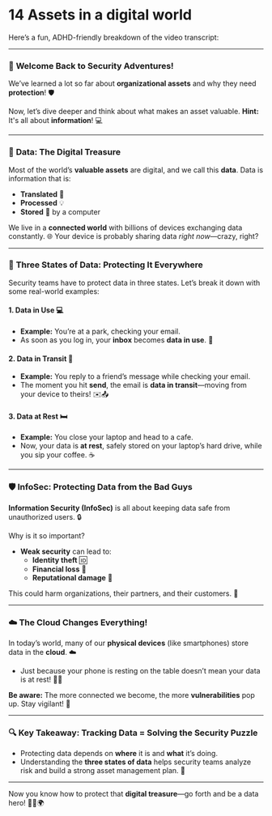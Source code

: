 # 14 Assets in a digital world

Here’s a fun, ADHD-friendly breakdown of the video transcript:

***

### 🚀 **Welcome Back to Security Adventures!**

We’ve learned a lot so far about **organizational assets** and why they need **protection**! 🛡️

Now, let’s dive deeper and think about what makes an asset valuable. **Hint:** It's all about **information**! 💻

***

### 💾 **Data: The Digital Treasure**

Most of the world’s **valuable assets** are digital, and we call this **data**. Data is information that is:

* **Translated** 🧩
* **Processed** 💡
* **Stored** 📂 by a computer

We live in a **connected world** with billions of devices exchanging data constantly. 🌐 Your device is probably sharing data _right now_—crazy, right?

***

### 🔐 **Three States of Data: Protecting It Everywhere**

Security teams have to protect data in three states. Let’s break it down with some real-world examples:

#### 1. **Data in Use** 💻

* **Example:** You’re at a park, checking your email.
* As soon as you log in, your **inbox** becomes **data in use**. 📧

#### 2. **Data in Transit** 🚚

* **Example:** You reply to a friend’s message while checking your email.
* The moment you hit **send**, the email is **data in transit**—moving from your device to theirs! ✉️📤

#### 3. **Data at Rest** 🛏️

* **Example:** You close your laptop and head to a cafe.
* Now, your data is **at rest**, safely stored on your laptop’s hard drive, while you sip your coffee. ☕

***

### 🛡️ **InfoSec: Protecting Data from the Bad Guys**

**Information Security (InfoSec)** is all about keeping data safe from unauthorized users. 🔒

Why is it so important?

* **Weak security** can lead to:
  * **Identity theft** 🆔
  * **Financial loss** 💸
  * **Reputational damage** 🏢

This could harm organizations, their partners, and their customers. 😬

***

### ☁️ **The Cloud Changes Everything!**

In today’s world, many of our **physical devices** (like smartphones) store data in the **cloud**. ☁️

* Just because your phone is resting on the table doesn’t mean your data is at rest! 📱🌐

**Be aware:** The more connected we become, the more **vulnerabilities** pop up. Stay vigilant! 👀

***

### 🔍 **Key Takeaway: Tracking Data = Solving the Security Puzzle**

* Protecting data depends on **where** it is and **what** it’s doing.
* Understanding the **three states of data** helps security teams analyze risk and build a strong asset management plan. 🧩

***

Now you know how to protect that **digital treasure**—go forth and be a data hero! 🦸‍♂️🌍
